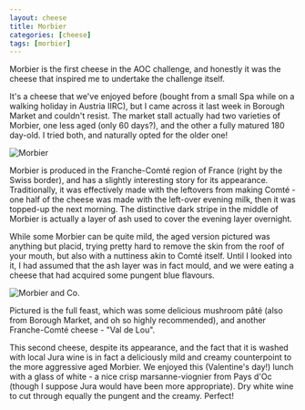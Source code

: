 ```yaml
---
layout: cheese
title: Morbier
categories: [cheese]
tags: [morbier]
---
```


Morbier is the first cheese in the AOC challenge, and honestly it was the cheese that inspired me to undertake the challenge itself.

It's a cheese that we've enjoyed before (bought from a small Spa while on a walking holiday in Austria IIRC), but I came across it last week in Borough Market and couldn't resist.  The market stall actually had two varieties of Morbier, one less aged (only 60 days?), and the other a fully matured 180 day-old.  I tried both, and naturally opted for the older one!

![Morbier](/images/morbier2.jpg "Morbier")

Morbier is produced in the Franche-Comté region of France (right by the Swiss border), and has a slightly interesting story for its appearance.  Traditionally, it was effectively made with the leftovers from making Comté - one half of the cheese was made with the left-over evening milk, then it was topped-up the next morning.  The distinctive dark stripe in the middle of Morbier is actually a layer of ash used to cover the evening layer overnight.

While some Morbier can be quite mild, the aged version pictured was anything but placid, trying pretty hard to remove the skin from the roof of your mouth, but also with a nuttiness akin to Comté itself.  Until I looked into it, I had assumed that the ash layer was in fact mould, and we were eating a cheese that had acquired some pungent blue flavours.

![Morbier and Co.](/images/morbier1.jpg "Morbier and Co.")

Pictured is the full feast, which was some delicious mushroom pâté (also from Borough Market, and oh so highly recommended), and another Franche-Comté cheese - "Val de Lou".

This second cheese, despite its appearance, and the fact that it is washed with local Jura wine is in fact a deliciously mild and creamy counterpoint to the more aggressive aged Morbier.  We enjoyed this (Valentine's day!) lunch with a glass of white - a nice crisp marsanne-viognier from Pays d'Oc (though I suppose Jura would have been more appropriate).  Dry white wine to cut through equally the pungent and the creamy.  Perfect!
